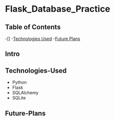# Flask_Database_Practice



## Table of Contents

-[]
-[Technologies Used](#technologies-used)
-[Future Plans](#future-plans)

## Intro



## Technologies-Used

- Python
- Flask
- SQLAlchemy
- SQLite

## Future-Plans
